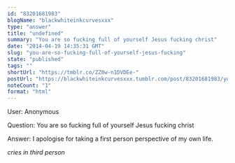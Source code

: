 ```yaml
---
id: "83201681983"
blogName: "blackwhiteinkcurvesxxx"
type: "answer"
title: "undefined"
summary: "You are so fucking full of yourself Jesus fucking christ"
date: "2014-04-19 14:35:31 GMT"
slug: "you-are-so-fucking-full-of-yourself-jesus-fucking"
state: "published"
tags: ""
shortUrl: "https://tmblr.co/ZZ0w-n1DVDEe-"
postUrl: "https://blackwhiteinkcurvesxxx.tumblr.com/post/83201681983/you-are-so-fucking-full-of-yourself-jesus-fucking"
noteCount: "1"
format: "html"
---
```


User: Anonymous

Question: You are so fucking full of yourself Jesus fucking christ

Answer: I apologise for taking a first person perspective of my own life. 

*cries in third person*

